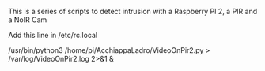 This is a series of scripts to detect intrusion with a Raspberry PI 2, a PIR and a NoIR Cam


Add this line in /etc/rc.local 

/usr/bin/python3 /home/pi/AcchiappaLadro/VideoOnPir2.py > /var/log/VideoOnPir2.log 2>&1 &

